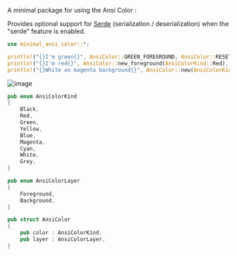 A minimal package for using the Ansi Color :

Provides optional support for [Serde](https://docs.rs/serde/latest/serde/) (serialization / deserialization) when the "serde" feature is enabled.

```rust
use minimal_ansi_color::*;

println!("{}I'm green{}", AnsiColor::GREEN_FOREGROUND, AnsiColor::RESET);
println!("{}I'm red{}", AnsiColor::new_foreground(AnsiColorKind::Red), AnsiColor::RESET);
println!("{}White on magenta background{}", AnsiColor::new(AnsiColorKind::Magenta, AnsiColorLayer::Background), AnsiColor::RESET);
```
![image](https://github.com/user-attachments/assets/c1bd8fd3-f10f-4c92-b2cd-e012a4c61b33)

```rust
pub enum AnsiColorKind
{
    Black,
    Red,
    Green,
    Yellow,
    Blue,
    Magenta,
    Cyan,
    White,
    Grey,
}

pub enum AnsiColorLayer 
{
    Foreground,
    Background,
}

pub struct AnsiColor
{
    pub color : AnsiColorKind,
    pub layer : AnsiColorLayer,
}
```
